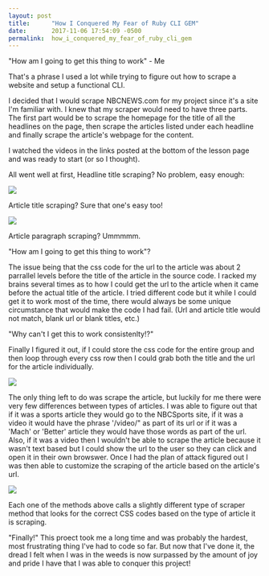 ```yaml
---
layout: post
title:      "How I Conquered My Fear of Ruby CLI GEM"
date:       2017-11-06 17:54:09 -0500
permalink:  how_i_conquered_my_fear_of_ruby_cli_gem
---
```



"How am I going to get this thing to work" - Me

That's a phrase I used a lot while trying to figure out how to scrape a website and setup a functional CLI.  

I decided that I would scrape NBCNEWS.com for my project since it's a site I'm familiar with.  I knew that my scraper would need to have three parts.  The first part would be to scrape the homepage for the title of all the headlines on the page, then scrape the articles listed under each headline and finally scrape the article's webpage for the content.

I watched the videos in the links posted at the bottom of the lesson page and was ready to start (or so I thought).

All went well at first, Headline title scraping?  No problem, easy enough:

![](https://i.imgur.com/W1OuzhN.png)

Article title scraping?  Sure that one's easy too!

![](https://i.imgur.com/byfFE8b.png)

Article paragraph scraping?  Ummmmm.

"How am I going to get this thing to work"?  

The issue being that the css code for the url to the article was about 2 parrallel levels before the title of the article in the source code. I racked my brains several times as to how I could get the url to the article when it came before the actual title of the article.  I tried different code but it while I could get it to work most of the time, there would always be some unique circumstance that would make the code I had fail. (Url and article title would not match, blank url or blank titles, etc.)

"Why can't I get this to work consistenlty!?"

Finally I figured it out, if I could store the css code for the entire group and then loop through every css row then I could grab both the title and the url for the article individually.

![](https://i.imgur.com/5lDmxXF.png)


The only thing left to do was scrape the article, but luckily for me there were very few differences between types of articles.  I was able to figure out that if it was a sports article they would go to the NBCSports site, if it was a video it would have the phrase '/video/" as part of its url or if it was a 'Mach' or 'Better' article they would have those words as part of the url.  Also, if it was a video then I wouldn't be able to scrape the article because it wasn't text based but I could show the url to the user so they can click and open it in their own browswer.  Once I had the plan of attack figured out I was then able to customize the scraping of the article based on the article's url.

![](https://i.imgur.com/NGQ1MyB.png)

Each one of the methods above calls a slightly different type of scraper method that looks for the correct CSS codes based on the type of article it is scraping.

"Finally!"
This proect took me a long time and was probably the hardest, most frustrating thing I've had to code so far.  But now that I've done it, the dread I felt when I was in the weeds is now surpassed by the amount of joy and pride I have that I was able to conquer this project!
